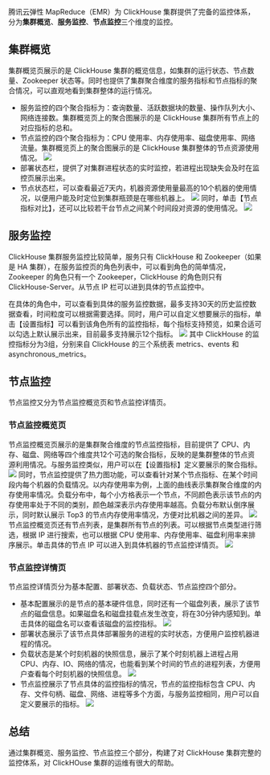 腾讯云弹性 MapReduce（EMR）为 ClickHouse 集群提供了完备的监控体系，分为**集群概览**、**服务监控**、**节点监控**三个维度的监控。

## 集群概览
集群概览页展示的是 ClickHouse 集群的概览信息，如集群的运行状态、节点数量、Zookeeper 状态等。同时也提供了集群聚合维度的服务指标和节点指标的聚合情况，可以直观地看到集群整体的运行情况。
- 服务监控的四个聚合指标为：查询数量、活跃数据块的数量、操作队列大小、网络连接数。集群概览页上的聚合图展示的是 ClickHouse 集群所有节点上的对应指标的总和。
- 节点监控的四个聚合指标为：CPU 使用率、内存使用率、磁盘使用率、网络流量。集群概览页上的聚合图展示的是 ClickHouse 集群整体的节点资源使用情况。
![](https://main.qcloudimg.com/raw/36a36bcf00aa31c5f8e8d72a4b329b8d.png)                          
- 部署状态栏，提供了对集群进程状态的实时监控，若进程出现缺失会及时在监控页展示出来。
- 节点状态栏，可以查看最近7天内，机器资源使用量最高的10个机器的使用情况，以便用户能及时定位到集群瓶颈是在哪些机器上。
![](https://main.qcloudimg.com/raw/8eb68cb82600fd1c74e746d576bb9fbd.png)
同时，单击【节点指标对比】，还可以比较若干台节点之间某个时间段对资源的使用情况。
![](https://main.qcloudimg.com/raw/e0e386306b9470ffe42fa6074c60317a.png)
 
## 服务监控
ClickHouse 集群服务监控比较简单，服务只有 ClickHouse 和 Zookeeper（如果是 HA 集群），在服务监控页的角色列表中，可以看到角色的简单情况，Zookeeper 的角色只有一个 Zookeeper，ClickHouse 的角色则只有 ClickHouse-Server。从节点 IP 栏可以进到具体的节点监控中。

在具体的角色中，可以查看到具体的服务监控数据，最多支持30天的历史监控数据查看，时间粒度可以根据需要选择。同时，用户可以自定义想要展示的指标，单击【设置指标】可以看到该角色所有的监控指标，每个指标支持预览，如果合适可以勾选上默认展示出来，目前最多支持展示12个指标。
![](https://main.qcloudimg.com/raw/aee979c3b651ba9f15922015691b2eec.png)
其中 ClickHouse 的监控指标分为3组，分别来自 ClickHouse 的三个系统表 metrics、events 和 asynchronous_metrics。

## 节点监控
节点监控又分为节点监控概览页和节点监控详情页。

### 节点监控概览页
节点监控概览页展示的是集群聚合维度的节点监控指标，目前提供了 CPU、内存、磁盘、网络等四个维度共12个可选的聚合指标，反映的是集群整体的节点资源利用情况。与服务监控类似，用户可以在【设置指标】定义要展示的聚合指标。
![](https://main.qcloudimg.com/raw/b41dd41b07dd02eefb9cbdbaf84a68fd.png)
同时，节点监控提供了热力图功能，可以查看针对某个节点指标、在某个时间段内每个机器的负载情况。以内存使用率为例，上面的曲线表示集群聚合维度的内存使用率情况。负载分布中，每个小方格表示一个节点，不同颜色表示该节点的内存使用率处于不同的类别，颜色越深表示内存使用率越高。负载分布默认倒序展示，同时默认展示 Top3 的节点内存使用率情况，方便对比机器之间的差异。
![](https://main.qcloudimg.com/raw/69f2eec5d431f6b75e462f7a0f5bef7f.png)
节点监控概览页还有节点列表，是集群所有节点的列表。可以根据节点类型进行筛选，根据 IP 进行搜索，也可以根据 CPU 使用率、内存使用率、磁盘利用率来排序展示。单击具体的节点 IP 可以进入到具体机器的节点监控详情页。
![](https://main.qcloudimg.com/raw/cf0ef17956f6ead9e12e57196ba89932.png)
 
### 节点监控详情页
节点监控详情页分为基本配置、部署状态、负载状态、节点监控四个部分。
- 基本配置展示的是节点的基本硬件信息，同时还有一个磁盘列表，展示了该节点的磁盘信息。如果磁盘名和磁盘挂载点发生改变，将在30分钟内感知到。单击具体的磁盘名可以查看该磁盘的监控指标。
![](https://main.qcloudimg.com/raw/d4bbf715399e3fb6de337d4d46ed180b.png)
- 部署状态展示了该节点具体部署服务的进程的实时状态，方便用户监控机器进程的情况。
- 负载状态是某个时刻机器的快照信息，展示了某个时刻机器上进程占用 CPU、内存、IO、网络的情况，也能看到某个时间的节点的进程列表，方便用户查看每个时刻机器的快照信息。
![](https://main.qcloudimg.com/raw/f95df827ffa9fa81391f8850ec225d03.png)
- 节点监控展示了节点具体的监控指标的情况，节点的监控指标包含 CPU、内存、文件句柄、磁盘、网络、进程等多个方面，与服务监控相同，用户可以自定义要展示的指标。
![](https://main.qcloudimg.com/raw/643570a813de6bab662005a8a872039c.png) 
 
## 总结
通过集群概览、服务监控、节点监控三个部分，构建了对 ClickHouse 集群完整的监控体系，对 ClickHOuse 集群的运维有很大的帮助。
